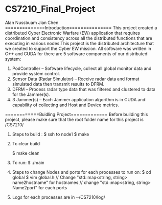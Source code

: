 # CS7210_Final_Project
Alan Nussbuam
Jian Chen
==============Introduction===============
This project created a distributed Cyber Electronic Warfare (EW) application that requires coordination and consistency across all the distributed functions that are executing in various nodes.This project is the distributed architecture that we created to support the Cyber EW mission.
All software was written in C++ and CUDA for there are 5 software components of our distributed system:
1.	PodController – Software lifecycle, collect all global monitor data and provide system control.
2.	Sensor Data (Radar Simulator) – Receive radar data and format simulated data then transmit results to DFRM.
3.	DFRM – Process radar type data that was filtered and clustered to data for the Jammer(s).
4.	3 Jammer(s) – Each Jammer application algorithm is in CUDA and capability of collecting and Host and Device  metrics.

============Buidling Project=============
Before building this project, please make sure that the root folder name for this project is /CS7210/

1. Steps to build :
  	$ ssh to node1
  	$ make

3. To clear build
	
	$ make clean

4. To run:
  	$ ./main 

5. Steps to change Nodes and ports for each processes to run on:
	$ cd global
	$ vim global.h
	// Change "std::map<string, string> name2hostname"  for hostnames
	// change "std::map<string, string> Name2port" for each ports

6. Logs for each processes are in ~/CS7210/log/
